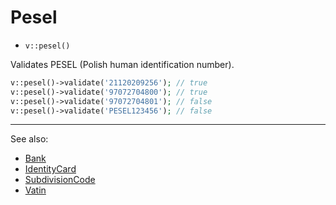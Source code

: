 # Pesel

- `v::pesel()`

Validates PESEL (Polish human identification number).

```php
v::pesel()->validate('21120209256'); // true
v::pesel()->validate('97072704800'); // true
v::pesel()->validate('97072704801'); // false
v::pesel()->validate('PESEL123456'); // false
```

***
See also:

  * [Bank](Bank.md)
  * [IdentityCard](IdentityCard.md)
  * [SubdivisionCode](SubdivisionCode.md)
  * [Vatin](Vatin.md)